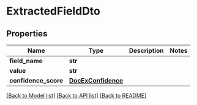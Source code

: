 # ExtractedFieldDto


## Properties
Name | Type | Description | Notes
------------ | ------------- | ------------- | -------------
**field_name** | **str** |  | 
**value** | **str** |  | 
**confidence_score** | [**DocExConfidence**](DocExConfidence.md) |  | 

[[Back to Model list]](../README.md#documentation-for-models) [[Back to API list]](../README.md#documentation-for-api-endpoints) [[Back to README]](../README.md)


